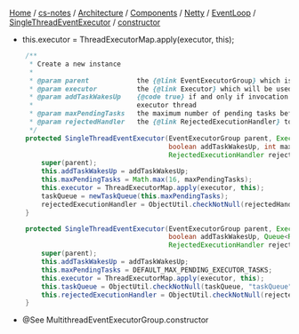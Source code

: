 [Home](https://mengxianbin.github.io) /
[cs-notes](https://mengxianbin.github.io/cs-notes/site) /
[Architecture](https://mengxianbin.github.io/cs-notes/site/Architecture) /
[Components](https://mengxianbin.github.io/cs-notes/site/Architecture/Components) /
[Netty](https://mengxianbin.github.io/cs-notes/site/Architecture/Components/Netty) /
[EventLoop](https://mengxianbin.github.io/cs-notes/site/Architecture/Components/Netty/EventLoop) /
[SingleThreadEventExecutor](https://mengxianbin.github.io/cs-notes/site/Architecture/Components/Netty/EventLoop/SingleThreadEventExecutor) /
[constructor](https://mengxianbin.github.io/cs-notes/site/Architecture/Components/Netty/EventLoop/SingleThreadEventExecutor/constructor)


* this.executor = ThreadExecutorMap.apply(executor, this);

```java
    /**
     * Create a new instance
     *
     * @param parent            the {@link EventExecutorGroup} which is the parent of this instance and belongs to it
     * @param executor          the {@link Executor} which will be used for executing
     * @param addTaskWakesUp    {@code true} if and only if invocation of {@link #addTask(Runnable)} will wake up the
     *                          executor thread
     * @param maxPendingTasks   the maximum number of pending tasks before new tasks will be rejected.
     * @param rejectedHandler   the {@link RejectedExecutionHandler} to use.
     */
    protected SingleThreadEventExecutor(EventExecutorGroup parent, Executor executor,
                                        boolean addTaskWakesUp, int maxPendingTasks,
                                        RejectedExecutionHandler rejectedHandler) {
        super(parent);
        this.addTaskWakesUp = addTaskWakesUp;
        this.maxPendingTasks = Math.max(16, maxPendingTasks);
        this.executor = ThreadExecutorMap.apply(executor, this);
        taskQueue = newTaskQueue(this.maxPendingTasks);
        rejectedExecutionHandler = ObjectUtil.checkNotNull(rejectedHandler, "rejectedHandler");
    }

    protected SingleThreadEventExecutor(EventExecutorGroup parent, Executor executor,
                                        boolean addTaskWakesUp, Queue<Runnable> taskQueue,
                                        RejectedExecutionHandler rejectedHandler) {
        super(parent);
        this.addTaskWakesUp = addTaskWakesUp;
        this.maxPendingTasks = DEFAULT_MAX_PENDING_EXECUTOR_TASKS;
        this.executor = ThreadExecutorMap.apply(executor, this);
        this.taskQueue = ObjectUtil.checkNotNull(taskQueue, "taskQueue");
        this.rejectedExecutionHandler = ObjectUtil.checkNotNull(rejectedHandler, "rejectedHandler");
    }
```

* @See MultithreadEventExecutorGroup.constructor
